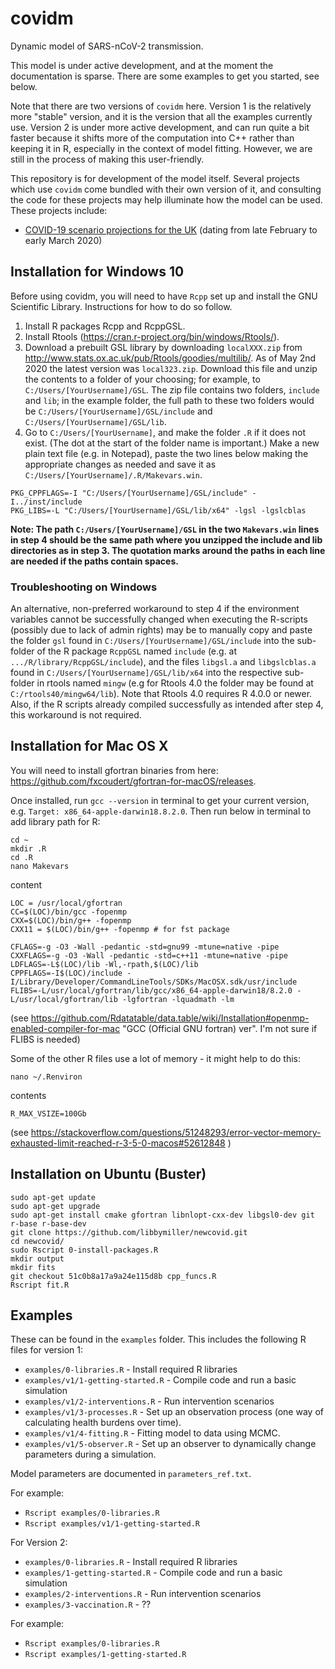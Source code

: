 # covidm
Dynamic model of SARS-nCoV-2 transmission.

This model is under active development, and at the moment the documentation is sparse. There are some examples to get you started, see below.

Note that there are two versions of `covidm` here. Version 1 is the relatively more "stable" version, and it is the version that all the examples currently use. Version 2 is under more active development, and can run quite a bit faster because it shifts more of the computation into C++ rather than keeping it in R, especially in the context of model fitting. However, we are still in the process of making this user-friendly.

This repository is for development of the model itself. Several projects which use `covidm` come bundled with their own version of it, and consulting the code for these projects may help illuminate how the model can be used. These projects include:
* [COVID-19 scenario projections for the UK](https://github.com/cmmid/covid-uk) (dating from late February to early March 2020)

## Installation for Windows 10

Before using covidm, you will need to have `Rcpp` set up and install the GNU Scientific Library. Instructions for how to do so follow.

1. Install R packages Rcpp and RcppGSL.
2. Install Rtools (https://cran.r-project.org/bin/windows/Rtools/).
3. Download a prebuilt GSL library by downloading `localXXX.zip` from http://www.stats.ox.ac.uk/pub/Rtools/goodies/multilib/. As of May 2nd 2020 the latest version was `local323.zip`. Download this file and unzip the contents to a folder of your choosing; for example, to `C:/Users/[YourUsername]/GSL`. The zip file contains two folders, `include` and `lib`; in the example folder, the full path to these two folders would be `C:/Users/[YourUsername]/GSL/include` and `C:/Users/[YourUsername]/GSL/lib`.
4. Go to `C:/Users/[YourUsername]`, and make the folder `.R` if it does not exist. (The dot at the start of the folder name is important.) Make a new plain text file (e.g. in Notepad), paste the two lines below making the appropriate changes as needed and save it as `C:/Users/[YourUsername]/.R/Makevars.win`.
```
PKG_CPPFLAGS=-I "C:/Users/[YourUsername]/GSL/include" -I../inst/include
PKG_LIBS=-L "C:/Users/[YourUsername]/GSL/lib/x64" -lgsl -lgslcblas
```
**Note: The path `C:/Users/[YourUsername]/GSL` in the two `Makevars.win` lines in step 4 should be the same path where you unzipped the include and lib directories as in step 3. The quotation marks around the paths in each line are needed if the paths contain spaces.**

### Troubleshooting on Windows
An alternative, non-preferred workaround to step 4 if the environment variables cannot be successfully changed when executing the R-scripts (possibly due to lack of admin rights) may be to manually copy and paste the folder `gsl` found in `C:/Users/[YourUsername]/GSL/include` into the sub-folder of the R package `RcppGSL` named `include` (e.g. at `.../R/library/RcppGSL/include`), and the files `libgsl.a` and `libgslcblas.a` found in `C:/Users/[YourUsername]/GSL/lib/x64` into the respective sub-folder in rtools named `mingw` (e.g for Rtools 4.0 the folder may be found at `C:/rtools40/mingw64/lib`). Note that Rtools 4.0 requires R 4.0.0 or newer. Also, if the R scripts already compiled successfully as intended after step 4, this workaround is not required.

## Installation for Mac OS X

You will need to install gfortran binaries from here: https://github.com/fxcoudert/gfortran-for-macOS/releases. 

Once installed, run `gcc --version` in terminal to get your current version, e.g. `Target: x86_64-apple-darwin18.8.2.0`. Then run below in terminal to add library path for R:

```
cd ~
mkdir .R
cd .R
nano Makevars
```
content

```
LOC = /usr/local/gfortran
CC=$(LOC)/bin/gcc -fopenmp
CXX=$(LOC)/bin/g++ -fopenmp
CXX11 = $(LOC)/bin/g++ -fopenmp # for fst package

CFLAGS=-g -O3 -Wall -pedantic -std=gnu99 -mtune=native -pipe
CXXFLAGS=-g -O3 -Wall -pedantic -std=c++11 -mtune=native -pipe
LDFLAGS=-L$(LOC)/lib -Wl,-rpath,$(LOC)/lib
CPPFLAGS=-I$(LOC)/include -I/Library/Developer/CommandLineTools/SDKs/MacOSX.sdk/usr/include
FLIBS=-L/usr/local/gfortran/lib/gcc/x86_64-apple-darwin18/8.2.0 -L/usr/local/gfortran/lib -lgfortran -lquadmath -lm
```
(see https://github.com/Rdatatable/data.table/wiki/Installation#openmp-enabled-compiler-for-mac "GCC (Official GNU fortran) ver". I'm not sure if FLIBS is needed) 

Some of the other R files use a lot of memory - it might help to do this:

```
nano ~/.Renviron 
```
contents
```
R_MAX_VSIZE=100Gb
```
(see https://stackoverflow.com/questions/51248293/error-vector-memory-exhausted-limit-reached-r-3-5-0-macos#52612848 )

## Installation on Ubuntu (Buster)

```
sudo apt-get update
sudo apt-get upgrade
sudo apt-get install cmake gfortran libnlopt-cxx-dev libgsl0-dev git r-base r-base-dev
git clone https://github.com/libbymiller/newcovid.git
cd newcovid/
sudo Rscript 0-install-packages.R
mkdir output
mkdir fits
git checkout 51c0b8a17a9a24e115d8b cpp_funcs.R
Rscript fit.R
```

## Examples

These can be found in the `examples` folder. This includes the following R files for version 1:

* `examples/0-libraries.R` - Install required R libraries
* `examples/v1/1-getting-started.R` - Compile code and run a basic simulation
* `examples/v1/2-interventions.R` - Run intervention scenarios
* `examples/v1/3-processes.R` - Set up an observation process (one way of calculating health burdens over time). 
* `examples/v1/4-fitting.R` - Fitting model to data using MCMC. 
* `examples/v1/5-observer.R` - Set up an observer to dynamically change parameters during a simulation. 

Model parameters are documented in `parameters_ref.txt`.


For example:

* `Rscript examples/0-libraries.R`
* `Rscript examples/v1/1-getting-started.R`


For Version 2:

* `examples/0-libraries.R` - Install required R libraries
* `examples/1-getting-started.R` - Compile code and run a basic simulation
* `examples/2-interventions.R` - Run intervention scenarios
* `examples/3-vaccination.R` - ??

For example:

* `Rscript examples/0-libraries.R`
* `Rscript examples/1-getting-started.R`
